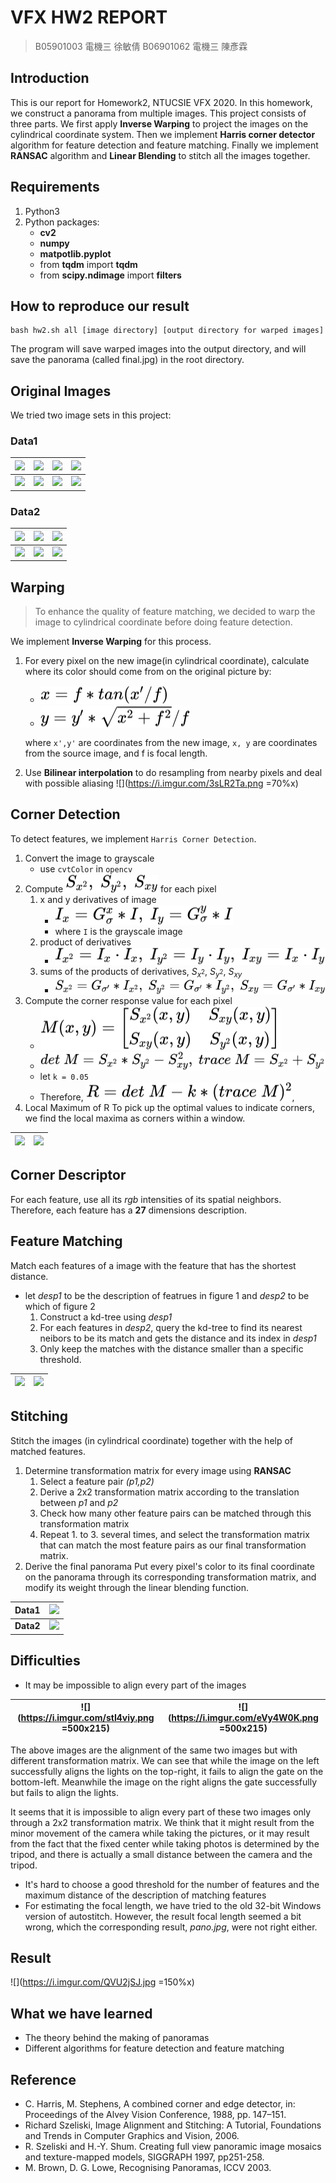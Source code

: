 # VFX HW2 REPORT
> B05901003 電機三 徐敏倩
> B06901062 電機三 陳彥霖

## Introduction
This is our report for Homework2, NTUCSIE VFX 2020. In this homework, we construct a panorama from multiple images. This project consists of three parts. We first apply **Inverse Warping** to project the images on the cylindrical coordinate system. Then we implement **Harris corner detector** algorithm for feature detection and feature matching. Finally we implement **RANSAC** algorithm and **Linear Blending** to stitch all the images together. 

## Requirements
1. Python3
2. Python packages:
    + **cv2**
    + **numpy**
    + **matpotlib.pyplot**
    + from **tqdm** import **tqdm**
    + from **scipy.ndimage** import **filters**

## How to reproduce our result
```
bash hw2.sh all [image directory] [output directory for warped images]
```
The program will save warped images into the output directory, and will save the panorama (called final.jpg) in the root directory.
## Original Images
We tried two image sets in this project:
### Data1

| ![](https://i.imgur.com/T77STz7.jpg) | ![](https://i.imgur.com/KyJnP31.jpg) | ![](https://i.imgur.com/26iubRY.jpg) | ![](https://i.imgur.com/dCkznlm.jpg) |
| -------- | -------- | -------- | --- |
| ![](https://i.imgur.com/O2xBDl8.jpg) | ![](https://i.imgur.com/2sYqqGO.jpg) | ![](https://i.imgur.com/CPI5r7z.jpg) | ![](https://i.imgur.com/q1D9o1W.jpg) |


### Data2


| ![](https://i.imgur.com/Xc78dLw.jpg) | ![](https://i.imgur.com/ec8Fjsp.jpg) | ![](https://i.imgur.com/K5TCsXm.jpg) |
| -------- | -------- | -------- |
| ![](https://i.imgur.com/YrNA4O4.jpg) | ![](https://i.imgur.com/K943D9Y.jpg) | ![](https://i.imgur.com/g3DtY2f.jpg) |

## Warping
> To enhance the quality of feature matching, we decided to warp the image to cylindrical coordinate before doing feature detection.
 
We implement **Inverse Warping** for this process.
1. For every pixel on the new image(in cylindrical coordinate), calculate where its color should come from on the original picture by:
    + <!-- $x = f*tan(x'/f)$ --> <img style="transform: translateY(0.1em); background: white;" src="../svg/oOgFLrWAGf.svg">
    + <!-- $y = y'*\sqrt{x^2+f^2}/f$ --> <img style="transform: translateY(0.1em); background: white;" src="../svg/LWqe0pwP0V.svg">
    
    where `x',y'` are coordinates from the new image, `x, y` are coordinates from the source image, and f is focal length.

2. Use **Bilinear interpolation** to do resampling from nearby pixels and deal with possible aliasing
![](https://i.imgur.com/3sLR2Ta.png =70%x)


## Corner Detection
To detect features, we implement `Harris Corner Detection`.
1. Convert the image to grayscale
	+ use `cvtColor` in `opencv`
2. Compute <!-- $S_{x^2},\ S_{y^2},\ S_{xy}$ --> <img style="transform: translateY(0.1em); background: white;" src="../svg/L7C2DN7gC3.svg">  for each pixel
	1. x and y derivatives of image
		+ <!-- $I_x = G_{\sigma}^x * I,\ I_y = G_{\sigma}^y * I$ --> <img style="transform: translateY(0.1em); background: white;" src="../svg/wlj6OCHS3z.svg">
		+ where `I` is the grayscale image
	2. product of derivatives
		+ <!-- $I_{x^2} = I_x \cdot I_x,\ I_{y^2} = I_y \cdot I_y,\ I_{xy} = I_x \cdot I_y$ --> <img style="transform: translateY(0.1em); background: white;" src="../svg/RwRtDMCftU.svg">
	3. sums of the products of derivatives, $S_{x^2},\ S_{y^2},\ S_{xy}$
		+ <!-- $S_{x^2} = G_{\sigma '} * I_{x^2},\ S_{y^2} = G_{\sigma '} * I_{y^2},\ S_{xy} = G_{\sigma '} * I_{xy}$ --> <img style="transform: translateY(0.1em); background: white;" src="../svg/IwrDT42vLN.svg">
3. Compute the corner response value for each pixel
	+ <!-- $M(x, y) = \begin{bmatrix} S_{x^2}(x, y) & S_{xy}(x, y)\\ S_{xy}(x, y) & S_{y^2}(x, y)\\ \end{bmatrix}$ --> <img style="transform: translateY(0.1em); background: white;" src="../svg/F6JfXJ0tnu.svg">
	+ <!-- $det\ M = S_{x^2} * S_{y^2} - S_{xy}^2,\ trace\ M = S_{x^2} + S_{y^2}$ --> <img style="transform: translateY(0.1em); background: white;" src="../svg/8lsOFIBKGH.svg">
	+ let `k = 0.05`
	+ Therefore, <!-- $R = det\ M - k*(trace\ M)^2$ --> <img style="transform: translateY(0.1em); background: white;" src="../svg/PooNqQJHUo.svg">, 
4. Local Maximum of R
To pick up the optimal values to indicate corners, we find the local maxima as corners within a window.

| ![](https://i.imgur.com/yLuVlVL.jpg) | ![](https://i.imgur.com/r47q8fT.jpg) |
|:---------:|:------------------------------------:|

## Corner Descriptor
For each feature, use all its *rgb* intensities of its spatial neighbors. Therefore, each feature has a **27** dimensions description.

## Feature Matching
Match each features of a image with the feature that has the shortest distance.
+ let *desp1* to be the description of featrues in figure 1 and *desp2* to be which of figure 2
	1. Construct a kd-tree using *desp1*
	2. For each features in *desp2*, query the kd-tree to find its nearest neibors to be its match and gets the distance and its index in *desp1*
	3. Only keep the matches with the distance smaller than a specific threshold.

| ![](https://i.imgur.com/W7l3bPq.jpg) | ![](https://i.imgur.com/GOGwMaZ.jpg) |
|:---------:|:------------------------------------:|

## Stitching
Stitch the images (in cylindrical coordinate) together with the help of matched features.
1. Determine transformation matrix for every image using **RANSAC**
    1. Select a feature pair *(p1,p2)*
    2. Derive a 2x2 transformation matrix according to the translation between *p1* and *p2* 
    3. Check how many other feature pairs can be matched through this transformation matrix
    4. Repeat 1. to 3. several times, and select the transformation matrix that can match the most feature pairs as our final transformation matrix.
2. Derive the final panorama
    Put every pixel's color to its final coordinate on the panorama through its corresponding transformation matrix, and modify its weight through the linear blending function.
	
|   Data1   |![](https://i.imgur.com/QVU2jSJ.jpg)|
|:---------:|:------------------------------------:|
| **Data2** | ![](https://i.imgur.com/JojVNSO.jpg) |
    
## Difficulties
+ It may be impossible to align every part of the images

| ![](https://i.imgur.com/stI4viy.png =500x215)|![](https://i.imgur.com/eVy4W0K.png =500x215) |
| -------- | -------- |

The above images are the alignment of the same two images but with different transformation matrix. We can see that while the image on the left successfully aligns the lights on the top-right, it fails to align the gate on the bottom-left. Meanwhile the image on the right aligns the gate successfully but fails to align the lights.

It seems that it is impossible to align every part of these two images only through a 2x2 transformation matrix. We think that it might result from the minor movement of the camera while taking the pictures, or it may result from the fact that the fixed center while taking photos is determined by the tripod, and there is actually a small distance between the camera and the tripod.

+ It's hard to choose a good threshold for the number of features and the maximum distance of the description of matching features
+ For estimating the focal length, we have tried to the old 32-bit Windows version of autostitch. However, the result focal length seemed a bit wrong, which the corresponding result, *pano.jpg*, were not right either.

## Result
![](https://i.imgur.com/QVU2jSJ.jpg =150%x)
## What we have learned
+ The theory behind the making of panoramas
+ Different algorithms for feature detection and feature matching

## Reference
+ C. Harris, M. Stephens, A combined corner and edge detector, in: Proceedings of the Alvey Vision Conference, 1988, pp. 147–151.
+ Richard Szeliski, Image Alignment and Stitching: A Tutorial, Foundations and Trends in Computer Graphics and Vision, 2006.
+ R. Szeliski and H.-Y. Shum. Creating full view panoramic image mosaics and texture-mapped models, SIGGRAPH 1997, pp251-258.
+ M. Brown, D. G. Lowe, Recognising Panoramas, ICCV 2003.